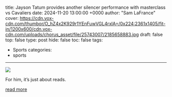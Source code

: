 title: Jayson Tatum provides another silencer performance with masterclass vs Cavaliers
date: 2024-11-20 13:00:00 +0000
author: "Sam LaFrance"
cover: https://cdn.vox-cdn.com/thumbor/O_hZ4x2K929r1YEnFuwVGL4rxlA=/0x224:2361x1405/fit-in/1200x600/cdn.vox-cdn.com/uploads/chorus_asset/file/25743007/2185658883.jpg
draft: false
top: false
type: post
hide: false
toc: false
tags:
  - Sports
categories:
  - sports
---

![](https://cdn.vox-cdn.com/thumbor/O_hZ4x2K929r1YEnFuwVGL4rxlA=/0x224:2361x1405/fit-in/1200x600/cdn.vox-cdn.com/uploads/chorus_asset/file/25743007/2185658883.jpg)

For him, it’s just about reads.

[read more](https://www.celticsblog.com/2024/11/20/24301171/boston-celtics-cleveland-cavaliers-nba-cup-jayson-tatum-toronto-raptors-joe-mazzulla)
